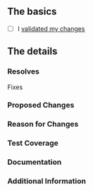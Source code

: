 <!--
  - Thanks for submitting code to Blockly!  Please fill out the following as part of
  - your pull request so we can review your code more easily.
  -->

## The basics

<!-- TODO: Verify the following, checking each box with an 'x' between the brackets: [x] -->

- [ ] I [validated my changes](https://developers.google.com/blockly/guides/contribute/core#making_and_verifying_a_change)

## The details
### Resolves

<!-- TODO: What Github issue does this resolve? Please include a link. -->
Fixes 

### Proposed Changes

<!-- TODO: Describe what this Pull Request does.  Include screenshots if applicable. -->

### Reason for Changes

<!--TODO: Explain why these changes should be made.  Include screenshots if applicable. -->

### Test Coverage

<!-- TODO: Please create unit tests, and explain here how they cover
           your changes, or tell us how you tested it manually. If
           your changes include browser-specific behaviour, include
           information about the browser and device that you used for
           testing. -->

### Documentation

<!-- TODO: Does any documentation need to be created or updated because of this PR?
  -        If so please explain.
  -->

### Additional Information

<!-- Anything else we should know? -->
